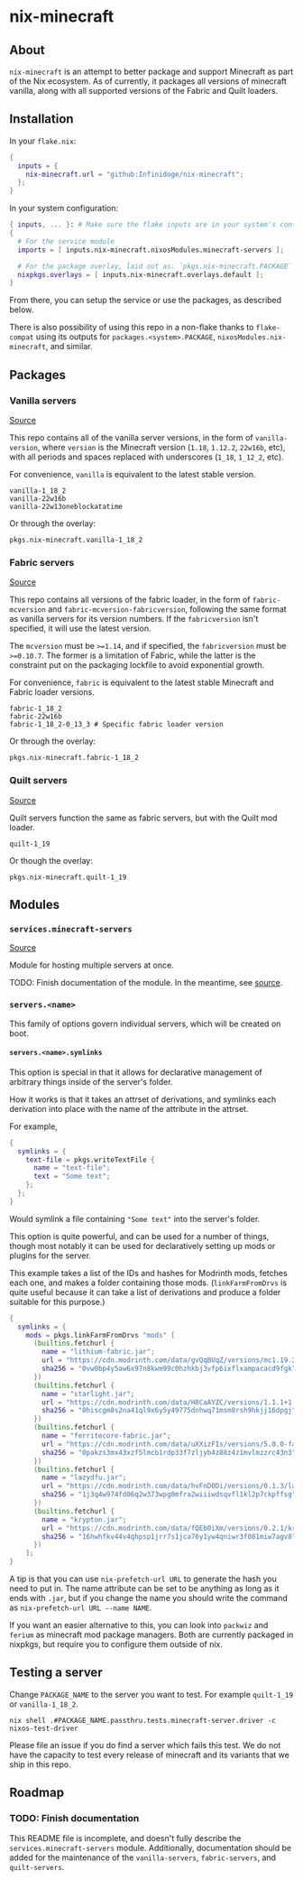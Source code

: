 # nix-minecraft

## About

`nix-minecraft` is an attempt to better package and support Minecraft as part of the Nix ecosystem. As of currently, it packages all versions of minecraft vanilla, along with all supported versions of the Fabric and Quilt loaders.

## Installation

In your `flake.nix`:
```nix
{
  inputs = {
    nix-minecraft.url = "github:Infinidoge/nix-minecraft";
  };
}
```

In your system configuration:
```nix
{ inputs, ... }: # Make sure the flake inputs are in your system's config
{
  # For the service module
  imports = [ inputs.nix-minecraft.nixosModules.minecraft-servers ];

  # For the package overlay, laid out as: `pkgs.nix-minecraft.PACKAGE`
  nixpkgs.overlays = [ inputs.nix-minecraft.overlays.default ];
}
```

From there, you can setup the service or use the packages, as described below.

There is also possibility of using this repo in a non-flake thanks to `flake-compat` using its outputs for `packages.<system>.PACKAGE`, `nixosModules.nix-minecraft`, and similar.

## Packages

### Vanilla servers
[Source](./pkgs/minecraft-servers)

This repo contains all of the vanilla server versions, in the form of `vanilla-version`, where `version` is the Minecraft version (`1.18`, `1.12.2`, `22w16b`, etc), with all periods and spaces replaced with underscores (`1_18`, `1_12_2`, etc).

For convenience, `vanilla` is equivalent to the latest stable version.

```
vanilla-1_18_2
vanilla-22w16b
vanilla-22w13oneblockatatime
```

Or through the overlay:
```
pkgs.nix-minecraft.vanilla-1_18_2
```


### Fabric servers
[Source](./pkgs/fabric-servers)

This repo contains all versions of the fabric loader, in the form of `fabric-mcversion` and `fabric-mcversion-fabricversion`, following the same format as vanilla servers for its version numbers. If the `fabricversion` isn't specified, it will use the latest version.

The `mcversion` must be `>=1.14`, and if specified, the `fabricversion` must be `>=0.10.7`. The former is a limitation of Fabric, while the latter is the constraint put on the packaging lockfile to avoid exponential growth.

For convenience, `fabric` is equivalent to the latest stable Minecraft and Fabric loader versions.

```
fabric-1_18_2
fabric-22w16b
fabric-1_18_2-0_13_3 # Specific fabric loader version
```

Or through the overlay:
```
pkgs.nix-minecraft.fabric-1_18_2
```

### Quilt servers
[Source](./pkgs/quilt-servers)

Quilt servers function the same as fabric servers, but with the Quilt mod loader.

```
quilt-1_19
```

Or though the overlay:
```
pkgs.nix-minecraft.quilt-1_19
```

## Modules

### `services.minecraft-servers`
[Source](./modules/minecraft-servers.nix)

Module for hosting multiple servers at once.

TODO: Finish documentation of the module. In the meantime, see [source](./modules/minecraft-servers.nix).

### `servers.<name>`

This family of options govern individual servers, which will be created on boot.

#### `servers.<name>.symlinks`

This option is special in that it allows for declarative management of arbitrary things inside of the server's folder.

How it works is that it takes an attrset of derivations, and symlinks each derivation into place with the name of the attribute in the attrset.

For example,

```nix
{
  symlinks = {
    text-file = pkgs.writeTextFile {
      name = "text-file";
      text = "Some text";
    };
  };
}
```

Would symlink a file containing `"Some text"` into the server's folder.

This option is quite powerful, and can be used for a number of things, though most notably it can be used for declaratively setting up mods or plugins for the server.

This example takes a list of the IDs and hashes for Modrinth mods, fetches each one, and makes a folder containing those mods. (`linkFarmFromDrvs` is quite useful because it can take a list of derivations and produce a folder suitable for this purpose.)

```nix
{
  symlinks = {
    mods = pkgs.linkFarmFromDrvs "mods" [
      (builtins.fetchurl {
        name = "lithium-fabric.jar";
        url = "https://cdn.modrinth.com/data/gvQqBUqZ/versions/mc1.19.2-0.8.3/lithium-fabric-mc1.19.2-0.8.3.jar";
        sha256 = "0vw0bp4y5aw6x97n8kwm99c0hzhkbj3vfp6ixflxampacacd9fgk";
      })
      (builtins.fetchurl {
        name = "starlight.jar";
        url = "https://cdn.modrinth.com/data/H8CaAYZC/versions/1.1.1+1.19/starlight-1.1.1%2Bfabric.ae22326.jar";
        sha256 = "0hiscgm8s2na41ql9x6y5y49775dnhwq71msm8rsh9hkjj16dpgj";
      })
      (builtins.fetchurl {
        name = "ferritecore-fabric.jar";
        url = "https://cdn.modrinth.com/data/uXXizFIs/versions/5.0.0-fabric/ferritecore-5.0.0-fabric.jar";
        sha256 = "0pakzs3mx43xzf5lmcb1rdp33f7zljyb4z88z4z1mvlmzzrc43n3";
      })
      (builtins.fetchurl {
        name = "lazydfu.jar";
        url = "https://cdn.modrinth.com/data/hvFnDODi/versions/0.1.3/lazydfu-0.1.3.jar";
        sha256 = "1j3q4w974fd06q2w373wpg0mfra2wiiiwdsqvfl1kl2p7ckpffsg";
      })
      (builtins.fetchurl {
        name = "krypton.jar";
        url = "https://cdn.modrinth.com/data/fQEb0iXm/versions/0.2.1/krypton-0.2.1.jar";
        sha256 = "16hwhfkv44v4qhpsp1jrr7s1jca76y1yw4qniwr3f081miw7agv8";
      })
    ];
}
```

A tip is that you can use `nix-prefetch-url URL` to generate the hash you need to put in. The name attribute can be set to be anything as long as it ends with `.jar`, but if you change the name you should write the command as `nix-prefetch-url URL --name NAME`.

If you want an easier alternative to this, you can look into `packwiz` and `ferium` as minecraft mod package managers. Both are currently packaged in nixpkgs, but require you to configure them outside of nix.

## Testing a server

Change `PACKAGE_NAME` to the server you want to test. For example `quilt-1_19` or `vanilla-1_18_2`.

`nix shell .#PACKAGE_NAME.passthru.tests.minecraft-server.driver -c nixos-test-driver`

Please file an issue if you do find a server which fails this test. We do not have the capacity to test every release of minecraft and its variants that we ship in this repo.

## Roadmap

### TODO: Finish documentation

This README file is incomplete, and doesn't fully describe the `services.minecraft-servers` module.
Additionally, documentation should be added for the maintenance of the `vanilla-servers`, `fabric-servers`, and `quilt-servers`.
